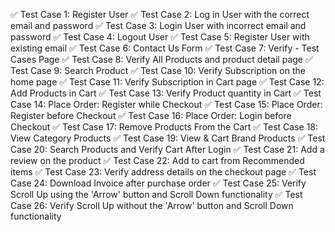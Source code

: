 ✅ Test Case 1: Register User
✅ Test Case 2: Log in User with the correct email and password
✅ Test Case 3: Login User with incorrect email and password
✅ Test Case 4: Logout User
✅ Test Case 5: Register User with existing email
✅ Test Case 6: Contact Us Form
✅ Test Case 7: Verify - Test Cases Page
✅ Test Case 8: Verify All Products and product detail page
✅ Test Case 9: Search Product
✅ Test Case 10: Verify Subscription on the home page
✅ Test Case 11: Verify Subscription in Cart page
✅ Test Case 12: Add Products in Cart
✅ Test Case 13: Verify Product quantity in Cart
✅ Test Case 14: Place Order: Register while Checkout
✅ Test Case 15: Place Order: Register before Checkout
✅ Test Case 16: Place Order: Login before Checkout
✅ Test Case 17: Remove Products From the Cart
✅ Test Case 18: View Category Products
✅ Test Case 19: View & Cart Brand Products
✅ Test Case 20: Search Products and Verify Cart After Login
✅ Test Case 21: Add a review on the product
✅ Test Case 22: Add to cart from Recommended items
✅ Test Case 23: Verify address details on the checkout page
✅ Test Case 24: Download Invoice after purchase order
✅ Test Case 25: Verify Scroll Up using the 'Arrow' button and Scroll Down functionality
✅ Test Case 26: Verify Scroll Up without the 'Arrow' button and Scroll Down functionality
